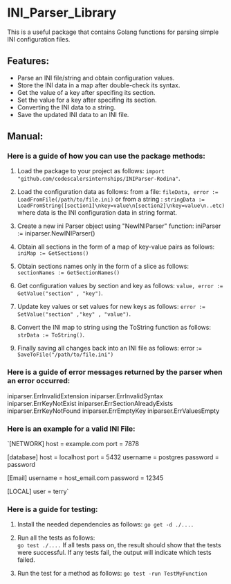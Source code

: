 # __INI_Parser_Library__

This is a useful package that contains Golang functions for parsing simple INI configuration files.

## __Features:__
- Parse an INI file/string and obtain configuration values.
- Store the INI data in a map after double-check its syntax.
- Get the value of a key after specifing its section.
- Set the value for a key after specifing its section.
- Converting the INI data to a string.
- Save the updated INI data to an INI file.


## __Manual:__

### __Here is a guide of how you can use the package methods:__


1. Load the package to your project as follows:
`import "github.com/codescalersinternships/INIParser-Rodina"`.

2. Load the configuration data as follows:
from a file:
`fileData, error := LoadFromFile(/path/to/file.ini)` 
or from a string :
 `stringData := LoadFromString([section1]\nkey=value\n[section2]\nkey=value\n..etc)`  
 where data is the INI configuration data in string format.

3. Create a new ini Parser object using "NewINIParser" function:
iniParser := iniparser.NewINIParser()

4. Obtain all sections in the form of a map of key-value pairs as follows:
 `iniMap := GetSections()`

5. Obtain sections names only in the form of a slice as follows:
 `sectionNames := GetSectionNames()`

6. Get configuration values by section and key as follows:
 `value, error := GetValue("section" , "key")`.

5. Update key values or set values for new keys as follows: 
`error := SetValue("section" ,"key" , "value")`.

6. Convert the INI map to string using the ToString function as follows:
 `strData := ToString()`.

7. Finally saving all changes back into an INI file as follows: 
error := `SaveToFile("/path/to/file.ini")`

### __Here is a guide of error messages returned by the parser when an error occurred:__

iniparser.ErrInvalidExtension
iniparser.ErrInvalidSyntax
iniparser.ErrKeyNotExist
iniparser.ErrSectionAlreadyExists
iniparser.ErrKeyNotFound
iniparser.ErrEmptyKey
iniparser.ErrValuesEmpty

### __Here is an example for a valid INI File:__

`[NETWORK]
host = example.com
port = 7878

[database]
host = localhost
port = 5432
username = postgres
password = password

[Email]
username = host_email.com
password = 12345

[LOCAL]
user = terry`

### __Here is a guide for testing:__

1. Install the needed dependencies as follows:
`go get -d ./....` 

2. Run all the tests as follows:  
`go test ./....`
If all tests pass on, the result should show that the tests were successful. If any tests fail, the output will indicate which tests failed.

3. Run the test for a method as follows: 
`go test -run TestMyFunction`












